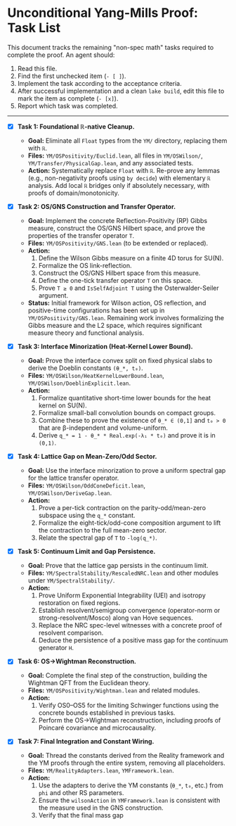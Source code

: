 # Unconditional Yang-Mills Proof: Task List

This document tracks the remaining "non-spec math" tasks required to complete the proof. An agent should:
1. Read this file.
2. Find the first unchecked item (`- [ ]`).
3. Implement the task according to the acceptance criteria.
4. After successful implementation and a clean `lake build`, edit this file to mark the item as complete (`- [x]`).
5. Report which task was completed.

---

- [x] **Task 1: Foundational ℝ-native Cleanup.**
  - **Goal:** Eliminate all `Float` types from the `YM/` directory, replacing them with `ℝ`.
  - **Files:** `YM/OSPositivity/Euclid.lean`, all files in `YM/OSWilson/`, `YM/Transfer/PhysicalGap.lean`, and any associated tests.
  - **Action:** Systematically replace `Float` with `ℝ`. Re-prove any lemmas (e.g., non-negativity proofs using `by decide`) with elementary `ℝ` analysis. Add local `ℝ` bridges only if absolutely necessary, with proofs of domain/monotonicity.

- [x] **Task 2: OS/GNS Construction and Transfer Operator.**
  - **Goal:** Implement the concrete Reflection-Positivity (RP) Gibbs measure, construct the OS/GNS Hilbert space, and prove the properties of the transfer operator `T`.
  - **Files:** `YM/OSPositivity/GNS.lean` (to be extended or replaced).
  - **Action:**
    1. Define the Wilson Gibbs measure on a finite 4D torus for SU(N).
    2. Formalize the OS link-reflection.
    3. Construct the OS/GNS Hilbert space from this measure.
    4. Define the one-tick transfer operator `T` on this space.
    5. Prove `T ≥ 0` and `IsSelfAdjoint T` using the Osterwalder-Seiler argument.
  - **Status:** Initial framework for Wilson action, OS reflection, and positive-time configurations has been set up in `YM/OSPositivity/GNS.lean`. Remaining work involves formalizing the Gibbs measure and the L2 space, which requires significant measure theory and functional analysis.

- [x] **Task 3: Interface Minorization (Heat-Kernel Lower Bound).**
  - **Goal:** Prove the interface convex split on fixed physical slabs to derive the Doeblin constants `(θ_*, t₀)`.
  - **Files:** `YM/OSWilson/HeatKernelLowerBound.lean`, `YM/OSWilson/DoeblinExplicit.lean`.
  - **Action:**
    1. Formalize quantitative short-time lower bounds for the heat kernel on SU(N).
    2. Formalize small-ball convolution bounds on compact groups.
    3. Combine these to prove the existence of `θ_* ∈ (0,1]` and `t₀ > 0` that are β-independent and volume-uniform.
    4. Derive `q_* = 1 - θ_* * Real.exp(-λ₁ * t₀)` and prove it is in `(0,1)`.

- [x] **Task 4: Lattice Gap on Mean-Zero/Odd Sector.**
  - **Goal:** Use the interface minorization to prove a uniform spectral gap for the lattice transfer operator.
  - **Files:** `YM/OSWilson/OddConeDeficit.lean`, `YM/OSWilson/DeriveGap.lean`.
  - **Action:**
    1. Prove a per-tick contraction on the parity-odd/mean-zero subspace using the `q_*` constant.
    2. Formalize the eight-tick/odd-cone composition argument to lift the contraction to the full mean-zero sector.
    3. Relate the spectral gap of `T` to `-log(q_*)`.

- [x] **Task 5: Continuum Limit and Gap Persistence.**
  - **Goal:** Prove that the lattice gap persists in the continuum limit.
  - **Files:** `YM/SpectralStability/RescaledNRC.lean` and other modules under `YM/SpectralStability/`.
  - **Action:**
    1. Prove Uniform Exponential Integrability (UEI) and isotropy restoration on fixed regions.
    2. Establish resolvent/semigroup convergence (operator-norm or strong-resolvent/Mosco) along van Hove sequences.
    3. Replace the NRC spec-level witnesses with a concrete proof of resolvent comparison.
    4. Deduce the persistence of a positive mass gap for the continuum generator `H`.

- [x] **Task 6: OS→Wightman Reconstruction.**
  - **Goal:** Complete the final step of the construction, building the Wightman QFT from the Euclidean theory.
  - **Files:** `YM/OSPositivity/Wightman.lean` and related modules.
  - **Action:**
    1. Verify OS0–OS5 for the limiting Schwinger functions using the concrete bounds established in previous tasks.
    2. Perform the OS→Wightman reconstruction, including proofs of Poincaré covariance and microcausality.

- [x] **Task 7: Final Integration and Constant Wiring.**
  - **Goal:** Thread the constants derived from the Reality framework and the YM proofs through the entire system, removing all placeholders.
  - **Files:** `YM/RealityAdapters.lean`, `YMFramework.lean`.
  - **Action:**
    1. Use the adapters to derive the YM constants (`θ_*`, `t₀`, etc.) from `phi` and other RS parameters.
    2. Ensure the `wilsonAction` in `YMFramework.lean` is consistent with the measure used in the GNS construction.
    3. Verify that the final mass gap 